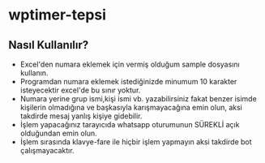 # wptimer-tepsi

## Nasıl Kullanılır?
- Excel'den numara eklemek için vermiş olduğum sample dosyasını kullanın.
- Programdan numara eklemek istediğinizde minumum 10 karakter isteyecektir excel'de bu sınır yoktur.
- Numara yerine grup ismi,kişi ismi vb. yazabilirsiniz fakat benzer isimde kişilerin olmadığına ve başkasıyla karışmayacağına emin olun, aksi takdirde mesaj yanlış kişiye gidebilir.
- İşlem yapacağınız tarayıcıda whatsapp oturumunun SÜREKLİ açık olduğundan emin olun.
- İşlem sırasında klavye-fare ile hiçbir işlem yapmayın aksi takdirde bot çalışmayacaktır.


 
